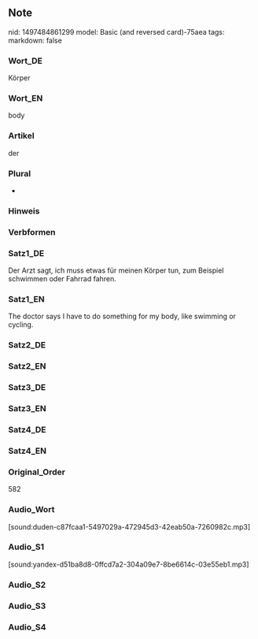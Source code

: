 ## Note
nid: 1497484861299
model: Basic (and reversed card)-75aea
tags: 
markdown: false

### Wort_DE
Körper

### Wort_EN
body

### Artikel
der

### Plural
-

### Hinweis


### Verbformen


### Satz1_DE
Der Arzt sagt, ich muss etwas für meinen Körper tun, zum Beispiel schwimmen oder Fahrrad fahren.

### Satz1_EN
The doctor says I have to do something for my body, like swimming or cycling.

### Satz2_DE


### Satz2_EN


### Satz3_DE


### Satz3_EN


### Satz4_DE


### Satz4_EN


### Original_Order
582

### Audio_Wort
[sound:duden-c87fcaa1-5497029a-472945d3-42eab50a-7260982c.mp3]

### Audio_S1
[sound:yandex-d51ba8d8-0ffcd7a2-304a09e7-8be6614c-03e55eb1.mp3]

### Audio_S2


### Audio_S3


### Audio_S4

